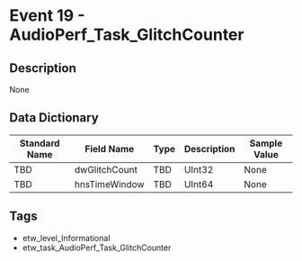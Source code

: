 # Event 19 - AudioPerf_Task_GlitchCounter

## Description
None

## Data Dictionary
|Standard Name|Field Name|Type|Description|Sample Value|
|---|---|---|---|---|
|TBD|dwGlitchCount|TBD|UInt32|None|None|
|TBD|hnsTimeWindow|TBD|UInt64|None|None|

## Tags
* etw_level_Informational
* etw_task_AudioPerf_Task_GlitchCounter